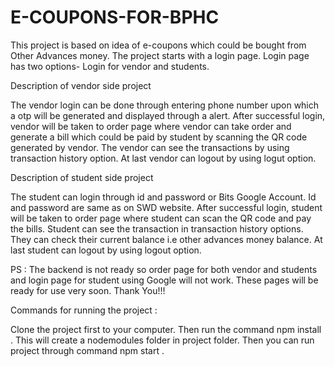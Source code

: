 # E-COUPONS-FOR-BPHC

This project is based on idea of e-coupons which could be bought from Other Advances money. The project starts with a login page. Login page has two options- Login for vendor and students.

Description of vendor side project

The vendor login can be done through entering phone number upon which a otp will be generated and displayed through a alert. After successful login, vendor will be taken to order page where vendor can take order and generate a bill which could be paid by student by scanning the QR code generated by vendor. The vendor can see the transactions by using transaction history option. At last vendor can logout by using logut option.   


Description of student side project

The student can login through id and password or Bits Google Account. Id and password are same as on SWD website. After successful login, student will be taken to order page where student can scan the QR code and pay the bills. Student can see the transaction in transaction history options. They can check their current balance i.e other advances money balance. At last student can logout by using logout option.

PS : The backend is not ready so order page for both vendor and students and login page for student using Google will not work. These pages will be ready for use very soon. Thank You!!!

Commands for running the project :

Clone the project first to your computer. Then run the command npm install . This will create a nodemodules folder in project folder. Then you can run project through command npm start .
